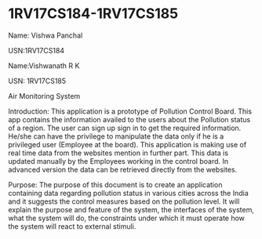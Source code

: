 # 1RV17CS184-1RV17CS185

Name: Vishwa Panchal

USN:1RV17CS184


Name:Vishwanath R K

USN: 1RV17CS185


Air Monitoring System

Introduction:
  This application is a prototype of Pollution Control Board. This app contains the information availed to the users about the Pollution status of a region. The user can sign up sign in to get the required information. He/she can have the privilege to manipulate the data only if he is a privileged user (Employee at the board).  This application is making use of real time data from the websites mention in further part. This data is updated manually by the Employees working in the control board. In advanced version the data can be retrieved directly from the websites.
 
Purpose: 
  The purpose of this document is to create an application containing data regarding pollution status in various cities across the India and it suggests the control measures based on the pollution level. It will explain the purpose and feature of the system, the interfaces of the system, what the system will do, the constraints under which it must operate how the system will react to external stimuli.

